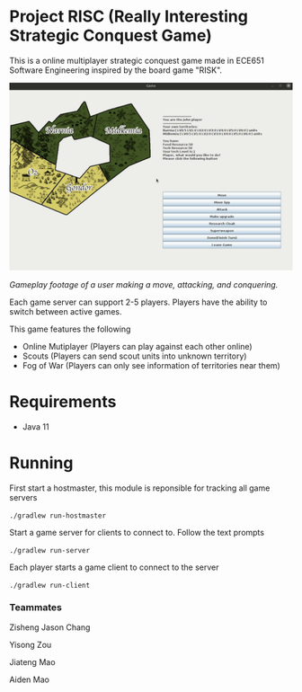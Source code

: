 # Project RISC (Really Interesting Strategic Conquest Game)
This is a online multiplayer strategic conquest game made in ECE651 Software Engineering inspired by the board game "RISK". 

![Gameplay footage](https://github.com/jzisheng/project-risc/blob/master/gameplay.gif)

*Gameplay footage of a user making a move, attacking, and conquering.*

Each game server can support 2-5 players. Players have the ability to switch between active games.

This game features the following
* Online Mutiplayer (Players can play against each other online)
* Scouts (Players can send scout units into unknown territory)
* Fog of War (Players can only see information of territories near them)

# Requirements
* Java 11

# Running

First start a hostmaster, this module is reponsible for tracking all game servers

`./gradlew run-hostmaster`

Start a game server for clients to connect to. Follow the text prompts

`./gradlew run-server`


Each player starts a game client to connect to the server

`./gradlew run-client`

### Teammates
Zisheng Jason Chang

Yisong Zou

Jiateng Mao

Aiden Mao

